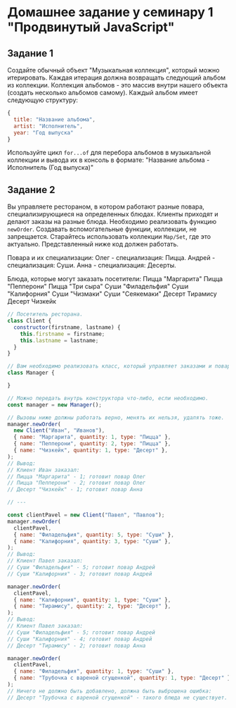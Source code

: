 # Домашнее задание у семинару 1 "Продвинутый JavaScript"

## Задание 1

Создайте обычный объект "Музыкальная коллекция", который можно итерировать.
Каждая итерация должна возвращать следующий альбом из коллекции. Коллекция
альбомов - это массив внутри нашего объекта (создать несколько альбомов самому).
Каждый альбом имеет следующую структуру:

```js
{
  title: "Название альбома",
  artist: "Исполнитель",
  year: "Год выпуска"
}
```

Используйте цикл `for...of` для перебора альбомов в музыкальной коллекции и
вывода их в консоль в формате:
"Название альбома - Исполнитель (Год выпуска)"

## Задание 2

Вы управляете рестораном, в котором работают разные повара, специализирующиеся на определенных блюдах. Клиенты приходят и делают заказы на разные блюда.
Необходимо реализовать функцию `newOrder`. Создавать вспомогательные функции, коллекции, не запрещается. Старайтесь использовать коллекции `Map/Set`, где это актуально. Представленный ниже код должен работать.

Повара и их специализации:
Олег - специализация: Пицца.
Андрей - специализация: Суши.
Анна - специализация: Десерты.

Блюда, которые могут заказать посетители:
Пицца "Маргарита"
Пицца "Пепперони"
Пицца "Три сыра"
Суши "Филадельфия"
Суши "Калифорния"
Суши "Чизмаки"
Суши "Сеякемаки"
Десерт Тирамису
Десерт Чизкейк

```js
// Посетитель ресторана.
class Client {
  constructor(firstname, lastname) {
    this.firstname = firstname;
    this.lastname = lastname;
  }
}

// Вам необходимо реализовать класс, который управляет заказами и поварами.
class Manager {

}

// Можно передать внутрь конструктора что-либо, если необходимо.
const manager = new Manager();

// Вызовы ниже должны работать верно, менять их нельзя, удалять тоже.
manager.newOrder(
  new Client("Иван", "Иванов"),
  { name: "Маргарита", quantity: 1, type: "Пицца" },
  { name: "Пепперони", quantity: 2, type: "Пицца" },
  { name: "Чизкейк", quantity: 1, type: "Десерт" },
);
// Вывод:
// Клиент Иван заказал:
// Пицца "Маргарита" - 1; готовит повар Олег
// Пицца "Пепперони" - 2; готовит повар Олег
// Десерт "Чизкейк" - 1; готовит повар Анна

// ---

const clientPavel = new Client("Павел", "Павлов");
manager.newOrder(
  clientPavel,
  { name: "Филадельфия", quantity: 5, type: "Суши" },
  { name: "Калифорния", quantity: 3, type: "Суши" },
);
// Вывод:
// Клиент Павел заказал:
// Суши "Филадельфия" - 5; готовит повар Андрей
// Суши "Калифорния" - 3; готовит повар Андрей

manager.newOrder(
  clientPavel,
  { name: "Калифорния", quantity: 1, type: "Суши" },
  { name: "Тирамису", quantity: 2, type: "Десерт" },
);
// Вывод:
// Клиент Павел заказал:
// Суши "Филадельфия" - 5; готовит повар Андрей
// Суши "Калифорния" - 4; готовит повар Андрей
// Десерт "Тирамису" - 2; готовит повар Анна

manager.newOrder(
  clientPavel,
  { name: "Филадельфия", quantity: 1, type: "Суши" },
  { name: "Трубочка с вареной сгущенкой", quantity: 1, type: "Десерт" },
);
// Ничего не должно быть добавлено, должна быть выброшена ошибка:
// Десерт "Трубочка с вареной сгущенкой" - такого блюда не существует.
```